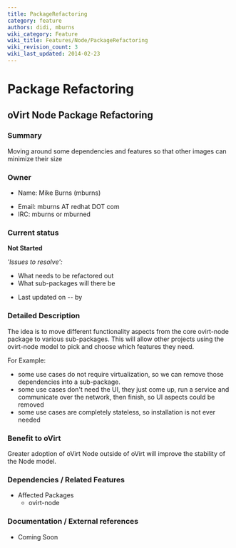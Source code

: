 ```yaml
---
title: PackageRefactoring
category: feature
authors: didi, mburns
wiki_category: Feature
wiki_title: Features/Node/PackageRefactoring
wiki_revision_count: 3
wiki_last_updated: 2014-02-23
---
```


# Package Refactoring

## oVirt Node Package Refactoring

### Summary

Moving around some dependencies and features so that other images can minimize their size

### Owner

*   Name: Mike Burns (mburns)

<!-- -->

*   Email: mburns AT redhat DOT com
*   IRC: mburns or mburned

### Current status

**Not Started**

*'Issues to resolve':*

*   What needs to be refactored out
*   What sub-packages will there be

<!-- -->

*   Last updated on -- by

### Detailed Description

The idea is to move different functionality aspects from the core ovirt-node package to various sub-packages. This will allow other projects using the ovirt-node model to pick and choose which features they need.

For Example:

*   some use cases do not require virtualization, so we can remove those dependencies into a sub-package.
*   some use cases don't need the UI, they just come up, run a service and communicate over the network, then finish, so UI aspects could be removed
*   some use cases are completely stateless, so installation is not ever needed

### Benefit to oVirt

Greater adoption of oVirt Node outside of oVirt will improve the stability of the Node model.

### Dependencies / Related Features

*   Affected Packages
    -   ovirt-node

### Documentation / External references

*   Coming Soon



